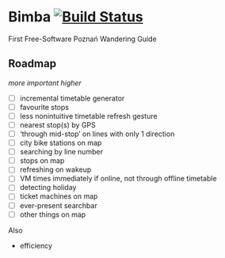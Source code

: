 # Bimba [![Build Status](https://travis-ci.org/apiote/Bimba.svg?branch=master)](https://travis-ci.org/apiote/Bimba)
First Free-Software Poznań Wandering Guide

## Roadmap

*more important higher*

* [ ] incremental timetable generator
* [ ] favourite stops
* [ ] less nonintuitive timetable refresh gesture
* [ ] nearest stop(s) by GPS
* [ ] ‘through mid-stop’ on lines with only 1 direction
* [ ] city bike stations on map
* [ ] searching by line number
* [ ] stops on map
* [ ] refreshing on wakeup
* [ ] VM times immediately if online, not through offline timetable
* [ ] detecting holiday
* [ ] ticket machines on map
* [ ] ever-present searchbar
* [ ] other things on map

Also
* efficiency

